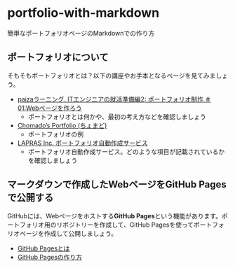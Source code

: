 # portfolio-with-markdown
簡単なポートフォリオページのMarkdownでの作り方

## ポートフォリオについて
そもそもポートフォリオとは？以下の講座やお手本となるページを見てみましょう。

- [paizaラーニング. ITエンジニアの就活準備編2: ポートフォリオ制作 ＃01:Webページを作ろう](https://paiza.jp/works/career/primer/career2/8010)
  - ポートフォリオとは何かや、最初の考え方などを確認しましょう
- [Chomado’s Portfolio (ちょまど)](https://chomado.com/chomado/)
  - ポートフォリオの例
- [LAPRAS Inc. ポートフォリオ自動作成サービス](https://lapras.com/)
  - ポートフォリオ自動作成サービス。どのような項目が記載されているかを確認しましょう

## マークダウンで作成したWebページをGitHub Pagesで公開する
GitHubには、Webページをホストする**GitHub Pages**という機能があります。ポートフォリオ用のリポジトリーを作成して、GitHub Pagesを使ってポートフォリオページを作成して公開しましょう。

- [GitHub Pagesとは](https://docs.github.com/en/pages/getting-started-with-github-pages/about-github-pages)
- [GitHub Pagesの作り方](https://docs.github.com/en/pages/getting-started-with-github-pages/creating-a-github-pages-site)



